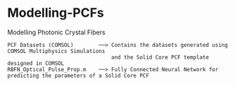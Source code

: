 # Modelling-PCFs
Modelling Photonic Crystal Fibers

```
PCF Datasets (COMSOL)        ──> Contains the datasets generated using COMSOL Multiphysics Simulations 
                                 and the Solid Core PCF template designed in COMSOL 
RBFN_Optical_Pulse_Prop.m    ──> Fully Connected Neural Network for predicting the parameters of a Solid Core PCF
```
